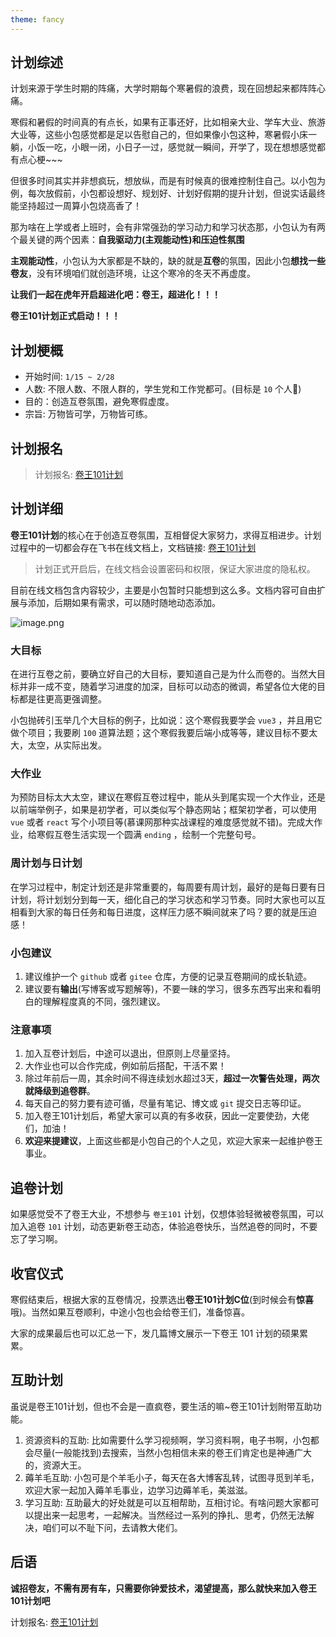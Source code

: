 ```yaml
---
theme: fancy
---
```

## 计划综述
计划来源于学生时期的阵痛，大学时期每个寒暑假的浪费，现在回想起来都阵阵心痛。

寒假和暑假的时间真的有点长，如果有正事还好，比如相亲大业、学车大业、旅游大业等，这些小包感觉都是足以告慰自己的，但如果像小包这种，寒暑假小床一躺，小饭一吃，小眼一闭，小日子一过，感觉就一瞬间，开学了，现在想想感觉都有点心梗~~~

但很多时间其实并非想疯玩，想放纵，而是有时候真的很难控制住自己。以小包为例，每次放假前，小包都设想好、规划好、计划好假期的提升计划，但说实话最终能坚持超过一周算小包烧高香了！

那为啥在上学或者上班时，会有非常强劲的学习动力和学习状态那，小包认为有两个最关键的两个因素：**自我驱动力(主观能动性)和压迫性氛围**

**主观能动性**，小包认为大家都是不缺的，缺的就是**互卷**的氛围，因此小包**想找一些卷友**，没有环境咱们就创造环境，让这个寒冷的冬天不再虚度。

**让我们一起在虎年开启超进化吧：卷王，超进化！！！**

**卷王101计划正式启动！！！**

## 计划梗概
  - 开始时间: `1/15 ~ 2/28`
  - 人数: 不限人数、不限人群的，学生党和工作党都可。(目标是 `10` 个人🤣)
  - 目的：创造互卷氛围，避免寒假虚度。
  - 宗旨: 万物皆可学，万物皆可练。
 

## 计划报名
> 计划报名: [卷王101计划](https://nl77s7rpqc.feishu.cn/docs/doccnRvCAMaMpx3kNVZr9UERzXe#)

## 计划详细
**卷王101计划**的核心在于创造互卷氛围，互相督促大家努力，求得互相进步。计划过程中的一切都会存在飞书在线文档上，文档链接: [卷王101计划](https://nl77s7rpqc.feishu.cn/base/bascnvSTxFbyFLje7T4S4IcYc1c?table=tblIkAwQvyaz0RfK&view=vewSEyyplw) 

> 计划正式开启后，在线文档会设置密码和权限，保证大家进度的隐私权。

目前在线文档包含内容较少，主要是小包暂时只能想到这么多。文档内容可自由扩展与添加，后期如果有需求，可以随时随地动态添加。

![image.png](https://p9-juejin.byteimg.com/tos-cn-i-k3u1fbpfcp/cf4d7e98391a49f893fbb22dc8092a95~tplv-k3u1fbpfcp-watermark.image?)
### 大目标
在进行互卷之前，要确立好自己的大目标，要知道自己是为什么而卷的。当然大目标并非一成不变，随着学习进度的加深，目标可以动态的微调，希望各位大佬的目标都是往更高更强调整。

小包抛砖引玉举几个大目标的例子，比如说：这个寒假我要学会 `vue3` ，并且用它做个项目；我要刷 `100` 道算法题；这个寒假我要后端小成等等，建议目标不要太大，太空，从实际出发。

### 大作业
为预防目标太大太空，建议在寒假互卷过程中，能从头到尾实现一个大作业，还是以前端举例子，如果是初学者，可以类似写个静态网站；框架初学者，可以使用 `vue` 或者 `react` 写个小项目等(慕课网那种实战课程的难度感觉就不错)。完成大作业，给寒假互卷生活实现一个圆满 `ending` ，绘制一个完整句号。

### 周计划与日计划
在学习过程中，制定计划还是非常重要的，每周要有周计划，最好的是每日要有日计划，将计划划分到每一天，细化自己的学习状态和学习节奏。同时大家也可以互相看到大家的每日任务和每日进度，这样压力感不瞬间就来了吗？要的就是压迫感！

### 小包建议
1. 建议维护一个 `github` 或者 `gitee` 仓库，方便的记录互卷期间的成长轨迹。
2. 建议要有**输出**(写博客或写题解等)，不要一昧的学习，很多东西写出来和看明白的理解程度真的不同，强烈建议。

### 注意事项
1. 加入互卷计划后，中途可以退出，但原则上尽量坚持。
2. 大作业也可以合作完成，例如前后搭配，干活不累！
3. 除过年前后一周，其余时间不得连续划水超过3天，**超过一次警告处理，两次就降级到追卷群**。
4. 每天自己的努力要有迹可循，尽量有笔记、博文或 `git` 提交日志等印证。
5. 加入卷王101计划后，希望大家可以真的有多收获，因此一定要使劲，大佬们，加油！
6. **欢迎来提建议**，上面这些都是小包自己的个人之见，欢迎大家来一起维护卷王事业。
## 追卷计划

如果感觉受不了卷王大业，不想参与 `卷王101` 计划，仅想体验轻微被卷氛围，可以加入追卷 `101` 计划，动态更新卷王动态，体验追卷快乐，当然追卷的同时，不要忘了学习啊。

## 收官仪式
寒假结束后，根据大家的互卷情况，投票选出**卷王101计划C位**(到时候会有**惊喜**哦)。当然如果互卷顺利，中途小包也会给卷王们，准备惊喜。

大家的成果最后也可以汇总一下，发几篇博文展示一下卷王 101 计划的硕果累累。

## 互助计划
虽说是卷王101计划，但也不会是一直疯卷，要生活的嘛~卷王101计划附带互助功能。
1. 资源资料的互助: 比如需要什么学习视频啊，学习资料啊，电子书啊，小包都会尽量(一般能找到)去搜索，当然小包相信未来的卷王们肯定也是神通广大的，资源大王。
2. 薅羊毛互助: 小包可是个羊毛小子，每天在各大博客乱转，试图寻觅到羊毛，欢迎大家一起加入薅羊毛事业，边学习边薅羊毛，美滋滋。
3. 学习互助: 互助最大的好处就是可以互相帮助，互相讨论。有啥问题大家都可以提出来一起思考，一起解决。当然经过一系列的挣扎、思考，仍然无法解决，咱们可以不耻下问，去请教大佬们。


## 后语
**诚招卷友，不需有房有车，只需要你钟爱技术，渴望提高，那么就快来加入卷王101计划吧**

计划报名: [卷王101计划](https://nl77s7rpqc.feishu.cn/docs/doccnRvCAMaMpx3kNVZr9UERzXe#)
